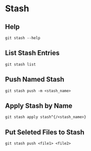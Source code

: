 # Stash

## Help

```shell
git stash --help
```

## List Stash Entries

```shell
git stash list
```

## Push Named Stash

```shell
git stash push -m <stash_name>
```

## Apply Stash by Name

```shell
git stash apply stash^{/<stash_name>}
```

## Put Seleted Files to Stash

```shell
git stash push <file1> <file2>
```
